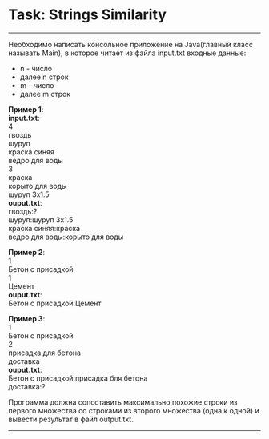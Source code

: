 Task: Strings Similarity
   =

---------------------------------------------------------------------------------------------------

Необходимо написать консольное приложение на Java(главный класс называть Main), в которое читает из файла input.txt входные данные:
- n - число
- далее n строк
- m - число
- далее m строк

**Пример 1**:\
**input.txt**:\
4\
гвоздь \
шуруп \
краска синяя\
ведро для воды\
3\
краска\
корыто для воды\
шуруп 3х1.5\
**ouput.txt**:\
гвоздь:?\
шуруп:шуруп 3х1.5\
краска синяя:краска\
ведро для воды:корыто для воды

**Пример 2**:\
1\
Бетон с присадкой\
1\
Цемент\
**ouput.txt**:\
Бетон с присадкой:Цемент

**Пример 3**:\
1\
Бетон с присадкой\
2\
присадка для бетона\
доставка\
**ouput.txt**:\
Бетон с присадкой:присадка бля бетона\
доставка:?

Программа должна сопоставить максимально похожие строки из первого множества со строками из второго множества (одна к одной) и вывести результат в файл output.txt.
  
---------------------------------------------------------------------------------------------------
